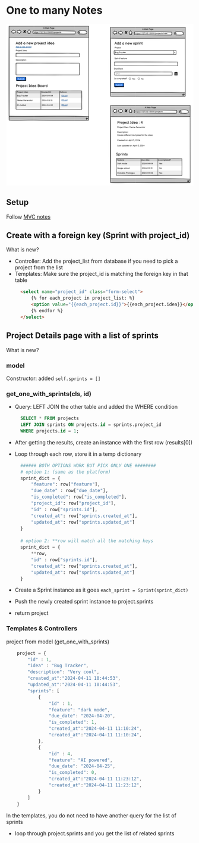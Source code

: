 # One to many Notes
![Wireframe](../appendix/1n_wireframe.png)

## Setup 
Follow [MVC notes](./mvc1-crud/readme.md)

## Create with a foreign key (Sprint with project_id)
What is new?
- Controller: Add the project_list from database if you need to pick a project from the list
- Templates: Make sure the project_id is matching the foreign key in that table
  ```html
    <select name="project_id" class="form-select">
        {% for each_project in project_list: %}
        <option value="{{each_project.id}}">{{each_project.idea}}</option>
        {% endfor %}
    </select>
  ```

## Project Details page with a list of sprints
What is new?
### model
Constructor: added ```self.sprints = []```

### get_one_with_sprints(cls, id)
- Query:  LEFT JOIN the other table and added the WHERE condition
  ```sql
    SELECT * FROM projects
    LEFT JOIN sprints ON projects.id = sprints.project_id
    WHERE projects.id = 1;        
  ```

- After getting the results, create an instance with the first row (results[0])
- Loop through each row, store it in a temp dictionary 
  ```py
    ###### BOTH OPTIONS WORK BUT PICK ONLY ONE ########
    # option 1: (same as the platform)
    sprint_dict = {
        "feature": row["feature"],
        "due_date" : row["due_date"],
        "is_completed": row["is_completed"],
        "project_id": row["project_id"],
        "id" : row["sprints.id"],
        "created_at": row["sprints.created_at"],
        "updated_at": row["sprints.updated_at"]
    }

    # option 2: **row will match all the matching keys 
    sprint_dict = {
        **row,
        "id" : row["sprints.id"],
        "created_at": row["sprints.created_at"],
        "updated_at": row["sprints.updated_at"]
    }
  ```
- Create a Sprint instance as it goes ```each_sprint = Sprint(sprint_dict)```
- Push the newly created sprint instance to project.sprints
- return project

### Templates & Controllers
project from model (get_one_with_sprints)
```js
    project = {
        "id" : 1,
        "idea" : "Bug Tracker",
        "description": "Very cool",
        "created_at":"2024-04-11 10:44:53",
        "updated_at":"2024-04-11 10:44:53",
        "sprints": [
            {
                "id" : 1,
                "feature": "dark mode",
                "due_date": "2024-04-20",
                "is_completed": 1,
                "created_at":"2024-04-11 11:10:24",
                "created_at":"2024-04-11 11:10:24",
            },
            {
                "id" : 4,
                "feature": "AI powered",
                "due_date": "2024-04-25",
                "is_completed": 0,
                "created_at":"2024-04-11 11:23:12",
                "created_at":"2024-04-11 11:23:12",
            }
        ]
    }
```
In the templates, you do not need to have another query for the list of sprints
- loop through project.sprints and you get the list of related sprints